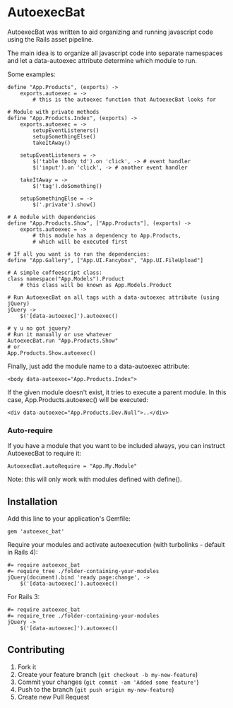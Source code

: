 # AutoexecBat

AutoexecBat was written to aid organizing and running javascript code using the Rails asset pipeline.

The main idea is to organize all javascript code into separate namespaces and let a data-autoexec attribute determine which module to run.

Some examples:

    define "App.Products", (exports) ->
        exports.autoexec = ->
            # this is the autoexec function that AutoexecBat looks for

    # Module with private methods
    define "App.Products.Index", (exports) ->
        exports.autoexec = ->
            setupEventListeners()
            setupSomethingElse()
            takeItAway()

        setupEventListeners = ->
            $('table tbody td').on 'click', -> # event handler
            $('input').on 'click', -> # another event handler

        takeItAway = ->
            $('tag').doSomething()

        setupSomethingElse = ->
            $('.private').show()

    # A module with dependencies
    define "App.Products.Show", ["App.Products"], (exports) ->
        exports.autoexec = ->
            # this module has a dependency to App.Products,
            # which will be executed first

    # If all you want is to run the dependencies:
    define "App.Gallery", ["App.UI.Fancybox", "App.UI.FileUpload"]

    # A simple coffeescript class:
    class namespace("App.Models").Product
        # this class will be known as App.Models.Product

    # Run AutoexecBat on all tags with a data-autoexec attribute (using jQuery)
    jQuery ->
        $('[data-autoexec]').autoexec()

    # y u no got jquery?
    # Run it manually or use whatever
    AutoexecBat.run "App.Products.Show"
    # or
    App.Products.Show.autoexec()

Finally, just add the module name to a data-autoexec attribute:

    <body data-autoexec="App.Products.Index">

If the given module doesn't exist, it tries to execute a parent module.
In this case, App.Products.autoexec() will be executed:

    <div data-autoexec="App.Products.Dev.Null">..</div>

### Auto-require

If you have a module that you want to be included always, you can instruct AutoexecBat to require it:

    AutoexecBat.autoRequire = "App.My.Module"

Note: this will only work with modules defined with define().

## Installation

Add this line to your application's Gemfile:

    gem 'autoexec_bat'

Require your modules and activate autoexecution (with turbolinks - default in Rails 4):

    #= require autoexec_bat
    #= require_tree ./folder-containing-your-modules
    jQuery(document).bind 'ready page:change', ->
        $('[data-autoexec]').autoexec()

For Rails 3:

    #= require autoexec_bat
    #= require_tree ./folder-containing-your-modules
    jQuery ->
        $('[data-autoexec]').autoexec()

## Contributing

1. Fork it
2. Create your feature branch (`git checkout -b my-new-feature`)
3. Commit your changes (`git commit -am 'Added some feature'`)
4. Push to the branch (`git push origin my-new-feature`)
5. Create new Pull Request
